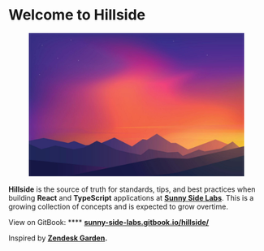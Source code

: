 # Welcome to Hillside



<figure><img src=".gitbook/assets/7xm.xyz894129.jpg" alt=""><figcaption></figcaption></figure>

**Hillside** is the source of truth for standards, tips, and best practices when building **React** and **TypeScript** applications at [**Sunny Side Labs**](http://github.com/sunnysidelabs). This is a growing collection of concepts and is expected to grow overtime.

View on GitBook: **** [**sunny-side-labs.gitbook.io/hillside/**](https://sunny-side-labs.gitbook.io/hillside/)&#x20;

Inspired by [**Zendesk Garden**](https://garden.zendesk.com/)**.**

